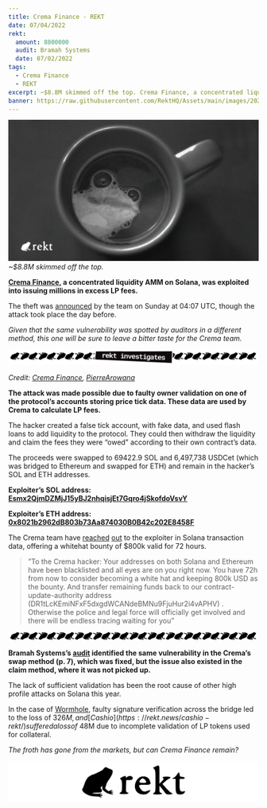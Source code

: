 ```yaml
---
title: Crema Finance - REKT
date: 07/04/2022
rekt:
  amount: 8800000
  audit: Bramah Systems
  date: 07/02/2022
tags:
  - Crema Finance
  - REKT
excerpt: ~$8.8M skimmed off the top. Crema Finance, a concentrated liquidity AMM on Solana, was exploited into issuing millions in excess LP fees.
banner: https://raw.githubusercontent.com/RektHQ/Assets/main/images/2022/07/crema-header.png
---
```

![](https://raw.githubusercontent.com/RektHQ/Assets/main/images/2022/07/crema-header.png)
_~$8.8M skimmed off the top._ 

**[Crema Finance](https://www.crema.finance/), a concentrated liquidity AMM on Solana, was exploited into issuing millions in excess LP fees.**  

The theft was [announced](https://twitter.com/Crema_Finance/status/1543416225622941696) by the team on Sunday at 04:07 UTC, though the attack took place the day before.

_Given that the same vulnerability was spotted by auditors in a different method, this one will be sure to leave a bitter taste for the Crema team._  

![](https://raw.githubusercontent.com/RektHQ/Assets/main/images/2021/09/rekt-investigates-linebreak.png) 

_Credit: [Crema Finance](https://twitter.com/Crema_Finance/status/1543638844410499073), [PierreArowana](https://twitter.com/PierreArowana/status/1543528391143481344)_ 

**The attack was made possible due to faulty owner validation on one of the protocol’s accounts storing price tick data. These data are used by Crema to calculate LP fees.**

The hacker created a false tick account, with fake data, and used flash loans to add liquidity to the protocol. They could then withdraw the liquidity and claim the fees they were “owed” according to their own contract’s data.  

The proceeds were swapped to 69422.9 SOL and 6,497,738 USDCet (which was bridged to Ethereum and swapped for ETH) and remain in the hacker’s SOL and ETH addresses.  

**Exploiter’s SOL address: [Esmx2QjmDZMjJ15yBJ2nhqisjEt7Gqro4jSkofdoVsvY](https://solscan.io/account/Esmx2QjmDZMjJ15yBJ2nhqisjEt7Gqro4jSkofdoVsvY)**  

**Exploiter’s ETH address: [0x8021b2962dB803b73Aa874030B0B42c202E8458F](http://etherscan.io/address/0x8021b2962dB803b73Aa874030B0B42c202E8458F)**

The Crema team have [reached](https://solscan.io/tx/2p355auu27oGfS96aipnmPkq2V7PZjMXSKVpTWD6mH8fRRcZauyPeHqjfUZx8WFhjTGnBJr1Vzfoasct19KzEzYX)  [out](https://etherscan.io/tx/0xa38b894b2bb1c8a3eaf816d879a542e080443f7bf5a84214a00e6e509f9f6130) to the exploiter in Solana transaction data, offering a whitehat bounty of $800k valid for 72 hours.

>”To the Crema hacker: Your addresses on both Solana and Ethereum have been blacklisted and all eyes are on you right now. You have 72h from now to consider becoming a white hat and keeping 800k USD as the bounty. And transfer remaining funds back to our contract-update-authority address (DR1tLcKEmiNFxF5dxgdWCANdeBMNu9FjuHur2i4vAPHV) . Otherwise the police and legal force will officially get involved and there will be endless tracing waiting for you”

![](https://raw.githubusercontent.com/RektHQ/Assets/main/images/2021/03/rekt-linebreak.png)

**Bramah Systems’s [audit](https://uploads-ssl.webflow.com/6247b0423c35b87bbaaf6d4c/624d0ba2e7b2065110733ccb_Crema_Finance_Audit_Bramah.pdf) identified the same vulnerability in the Crema’s swap method (p. 7), which was fixed, but the issue also existed in the claim method, where it was not picked up.**

The lack of sufficient validation has been the root cause of other high profile attacks on Solana this year.

In the case of [Wormhole](https://rekt.news/wormhole-rekt/), faulty signature verification across the bridge led to the loss of $326M, and [Cashio](https://rekt.news/cashio-rekt/) suffered a loss of ~$48M due to incomplete validation of LP tokens used for collateral.

_The froth has gone from the markets, but can Crema Finance remain?_ 

![](https://raw.githubusercontent.com/RektHQ/Assets/main/images/2021/08/rekt-outline-conc.png)
